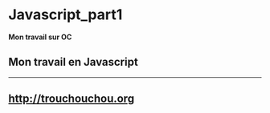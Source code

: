 # Javascript_part1
 **Mon travail  sur OC**
 
 Mon travail en Javascript
-----------------------------

-------------------------------

   ## http://trouchouchou.org
